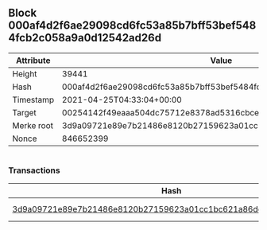 ## Block 000af4d2f6ae29098cd6fc53a85b7bff53bef5484fcb2c058a9a0d12542ad26d

Attribute | Value
--- | ---
Height | 39441
Hash | 000af4d2f6ae29098cd6fc53a85b7bff53bef5484fcb2c058a9a0d12542ad26d
Timestamp | 2021-04-25T04:33:04+00:00
Target | 00254142f49eaaa504dc75712e8378ad5316cbcead634704b3734b6271167cc4
Merke root | 3d9a09721e89e7b21486e8120b27159623a01cc1bc621a86de1159d30a9fb0c2
Nonce | 846652399

```

```

### Transactions

Hash | Amount
--- | ---
[3d9a09721e89e7b21486e8120b27159623a01cc1bc621a86de1159d30a9fb0c2](3d9a09721e89e7b21486e8120b27159623a01cc1bc621a86de1159d30a9fb0c2.md) | 10.00000000 SKEPTI 
